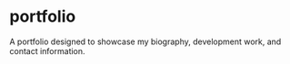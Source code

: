 # portfolio
A portfolio designed to showcase my biography, development work, and contact information.
